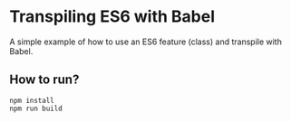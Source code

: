# Transpiling ES6 with Babel

A simple example of how to use an ES6 feature (class) and transpile with Babel.

## How to run?
```
npm install
npm run build
```